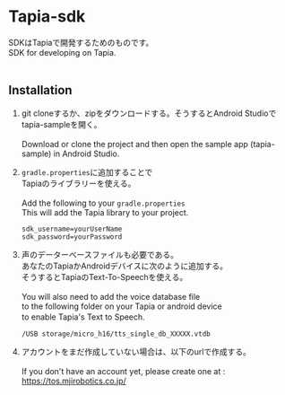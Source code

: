 # Tapia-sdk

SDKはTapiaで開発するためのものです。<br />
SDK for developing on Tapia. <br /><br />

## Installation

1.  git cloneするか、zipをダウンロードする。そうするとAndroid Studioでtapia-sampleを開く。<br /><br />
    Download or clone the project and then open the sample app (tapia-sample) in Android Studio. 

2.  `gradle.properties`に追加することで<br />
    Tapiaのライブラリーを使える。<br /><br />
    Add the following to your `gradle.properties`<br />
    This will add the Tapia library to your project. 

    ```
    sdk_username=yourUserName
    sdk_password=yourPassword
    ```

3.  声のデーターベースファイルも必要である。<br />
    あなたのTapiaかAndroidデバイスに次のように追加する。<br />
    そうするとTapiaのText-To-Speechを使える。<br /><br />
    You will also need to add the voice database file<br />
    to the following folder on your Tapia or android device<br />
    to enable Tapia's Text to Speech. 　　
  
    ```
    /USB storage/micro_h16/tts_single_db_XXXXX.vtdb
    ```
    
4.  アカウントをまだ作成していない場合は、以下のurlで作成する。<br /><br />
    If you don't have an account yet, please create one at :<br />
    https://tos.mjirobotics.co.jp/

